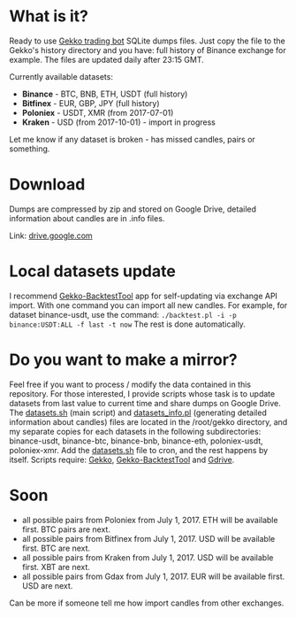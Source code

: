 # What is it?
Ready to use [Gekko trading bot](https://github.com/askmike/gekko) SQLite dumps files. Just copy the file to the Gekko's history directory and you have: full history of Binance exchange for example. The files are updated daily after 23:15 GMT.

Currently available datasets:
- **Binance** - BTC, BNB, ETH, USDT (full history)
- **Bitfinex** - EUR, GBP, JPY (full history) 
- **Poloniex** - USDT, XMR (from 2017-07-01)
- **Kraken** - USD (from 2017-10-01) - import in progress

Let me know if any dataset is broken - has missed candles, pairs or something.

# Download
Dumps are compressed by zip and stored on Google Drive, detailed information about candles are in .info files. 

Link: [drive.google.com](https://drive.google.com/drive/folders/1cdaEPTA2Z_DJWCkbfidlSJVg8gJinK78)

# Local datasets update
I recommend [Gekko-BacktestTool](https://github.com/xFFFFF/Gekko-BacktestTool) app for self-updating via exchange API import. With one command you can import all new candles. For example, for dataset binance-usdt, use the command:
`./backtest.pl -i -p binance:USDT:ALL -f last -t now`
The rest is done automatically.

# Do you want to make a mirror?
Feel free if you want to process / modify the data contained in this repository. For those interested, I provide scripts whose task is to update datasets from last value to current time and share dumps on Google Drive. The [datasets.sh](datasets.sh) (main script) and [datasets_info.pl](datasets_info.pl) (generating detailed information about candles) files are located in the /root/gekko directory, and my separate copies for each datasets in the following subdirectories: binance-usdt, binance-btc, binance-bnb, binance-eth, poloniex-usdt, poloniex-xmr. Add the [datasets.sh](datasets.sh) file to cron, and the rest happens by itself. Scripts require: [Gekko](https://github.com/askmike/gekko), [Gekko-BacktestTool](https://github.com/xFFFFF/Gekko-BacktestTool) and [Gdrive](https://github.com/prasmussen/gdrive).

# Soon
- all possible pairs from Poloniex from July 1, 2017. ETH will be available first. BTC pairs are next.
- all possible pairs from Bitfinex from July 1, 2017. USD will be available first. BTC are next.
- all possible pairs from Kraken from July 1, 2017. USD will be available first. XBT are next.
- all possible pairs from Gdax from July 1, 2017. EUR will be available first. USD are next.

Can be more if someone tell me how import candles from other exchanges.
